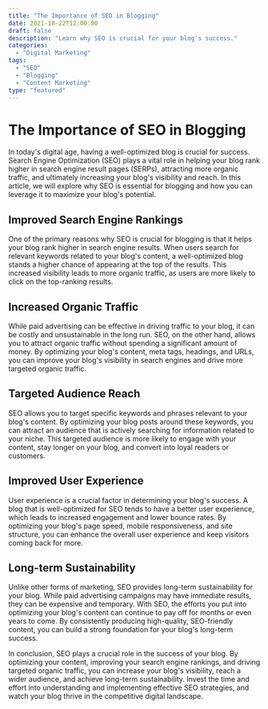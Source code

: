 ```yaml
---
title: "The Importance of SEO in Blogging"
date: 2021-10-22T12:00:00
draft: false
description: "Learn why SEO is crucial for your blog's success."
categories:
  - "Digital Marketing"
tags:
  - "SEO"
  - "Blogging"
  - "Content Marketing"
type: "featured"
---
```


# The Importance of SEO in Blogging

In today's digital age, having a well-optimized blog is crucial for success. Search Engine Optimization (SEO) plays a vital role in helping your blog rank higher in search engine result pages (SERPs), attracting more organic traffic, and ultimately increasing your blog's visibility and reach. In this article, we will explore why SEO is essential for blogging and how you can leverage it to maximize your blog's potential.

## Improved Search Engine Rankings

One of the primary reasons why SEO is crucial for blogging is that it helps your blog rank higher in search engine results. When users search for relevant keywords related to your blog's content, a well-optimized blog stands a higher chance of appearing at the top of the results. This increased visibility leads to more organic traffic, as users are more likely to click on the top-ranking results.

## Increased Organic Traffic

While paid advertising can be effective in driving traffic to your blog, it can be costly and unsustainable in the long run. SEO, on the other hand, allows you to attract organic traffic without spending a significant amount of money. By optimizing your blog's content, meta tags, headings, and URLs, you can improve your blog's visibility in search engines and drive more targeted organic traffic.

## Targeted Audience Reach

SEO allows you to target specific keywords and phrases relevant to your blog's content. By optimizing your blog posts around these keywords, you can attract an audience that is actively searching for information related to your niche. This targeted audience is more likely to engage with your content, stay longer on your blog, and convert into loyal readers or customers.

## Improved User Experience

User experience is a crucial factor in determining your blog's success. A blog that is well-optimized for SEO tends to have a better user experience, which leads to increased engagement and lower bounce rates. By optimizing your blog's page speed, mobile responsiveness, and site structure, you can enhance the overall user experience and keep visitors coming back for more.

## Long-term Sustainability

Unlike other forms of marketing, SEO provides long-term sustainability for your blog. While paid advertising campaigns may have immediate results, they can be expensive and temporary. With SEO, the efforts you put into optimizing your blog's content can continue to pay off for months or even years to come. By consistently producing high-quality, SEO-friendly content, you can build a strong foundation for your blog's long-term success.

In conclusion, SEO plays a crucial role in the success of your blog. By optimizing your content, improving your search engine rankings, and driving targeted organic traffic, you can increase your blog's visibility, reach a wider audience, and achieve long-term sustainability. Invest the time and effort into understanding and implementing effective SEO strategies, and watch your blog thrive in the competitive digital landscape.
